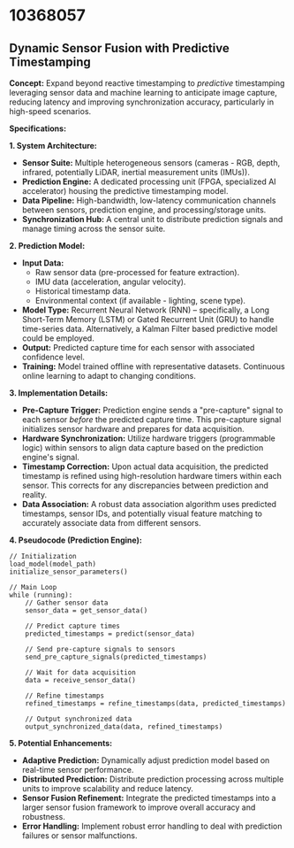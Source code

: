 # 10368057

## Dynamic Sensor Fusion with Predictive Timestamping

**Concept:** Expand beyond reactive timestamping to *predictive* timestamping leveraging sensor data and machine learning to anticipate image capture, reducing latency and improving synchronization accuracy, particularly in high-speed scenarios.

**Specifications:**

**1. System Architecture:**

*   **Sensor Suite:** Multiple heterogeneous sensors (cameras - RGB, depth, infrared, potentially LiDAR, inertial measurement units (IMUs)).
*   **Prediction Engine:** A dedicated processing unit (FPGA, specialized AI accelerator) housing the predictive timestamping model.
*   **Data Pipeline:** High-bandwidth, low-latency communication channels between sensors, prediction engine, and processing/storage units.
*   **Synchronization Hub:**  A central unit to distribute prediction signals and manage timing across the sensor suite.

**2. Prediction Model:**

*   **Input Data:**
    *   Raw sensor data (pre-processed for feature extraction).
    *   IMU data (acceleration, angular velocity).
    *   Historical timestamp data.
    *   Environmental context (if available - lighting, scene type).
*   **Model Type:** Recurrent Neural Network (RNN) – specifically, a Long Short-Term Memory (LSTM) or Gated Recurrent Unit (GRU) to handle time-series data.  Alternatively, a Kalman Filter based predictive model could be employed.
*   **Output:** Predicted capture time for each sensor with associated confidence level.
*   **Training:** Model trained offline with representative datasets. Continuous online learning to adapt to changing conditions.

**3. Implementation Details:**

*   **Pre-Capture Trigger:** Prediction engine sends a "pre-capture" signal to each sensor *before* the predicted capture time.  This pre-capture signal initializes sensor hardware and prepares for data acquisition.
*   **Hardware Synchronization:** Utilize hardware triggers (programmable logic) within sensors to align data capture based on the prediction engine's signal.
*   **Timestamp Correction:** Upon actual data acquisition, the predicted timestamp is refined using high-resolution hardware timers within each sensor. This corrects for any discrepancies between prediction and reality.
*   **Data Association:**  A robust data association algorithm uses predicted timestamps, sensor IDs, and potentially visual feature matching to accurately associate data from different sensors.

**4. Pseudocode (Prediction Engine):**

```pseudocode
// Initialization
load_model(model_path)
initialize_sensor_parameters()

// Main Loop
while (running):
    // Gather sensor data
    sensor_data = get_sensor_data()

    // Predict capture times
    predicted_timestamps = predict(sensor_data)

    // Send pre-capture signals to sensors
    send_pre_capture_signals(predicted_timestamps)

    // Wait for data acquisition
    data = receive_sensor_data()

    // Refine timestamps
    refined_timestamps = refine_timestamps(data, predicted_timestamps)

    // Output synchronized data
    output_synchronized_data(data, refined_timestamps)
```

**5. Potential Enhancements:**

*   **Adaptive Prediction:** Dynamically adjust prediction model based on real-time sensor performance.
*   **Distributed Prediction:** Distribute prediction processing across multiple units to improve scalability and reduce latency.
*   **Sensor Fusion Refinement:**  Integrate the predicted timestamps into a larger sensor fusion framework to improve overall accuracy and robustness.
*   **Error Handling:** Implement robust error handling to deal with prediction failures or sensor malfunctions.